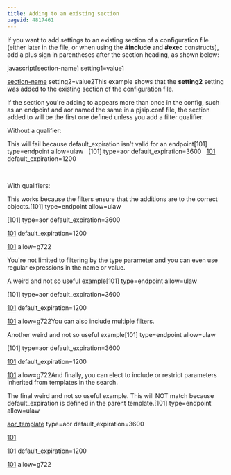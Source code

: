 ```yaml
---
title: Adding to an existing section
pageid: 4817461
---
```


If you want to add settings to an existing section of a configuration file (either later in the file, or when using the **#include** and **#exec** constructs), add a plus sign in parentheses after the section heading, as shown below:

javascript[section-name]
setting1=value1

[section-name](+)
setting2=value2This example shows that the **setting2** setting was added to the existing section of the configuration file.

If the section you're adding to appears more than once in the config, such as an endpoint and aor named the same in a pjsip.conf file, the section added to will be the first one defined unless you add a filter qualifier.

Without a qualifier:

This will fail because default\_expiration isn't valid for an endpoint[101]
type=endpoint
allow=ulaw
 
[101]
type=aor
default\_expiration=3600
 
[101](+)
default\_expiration=1200

 

With qualifiers:

This works because the filters ensure that the additions are to the correct objects.[101]
type=endpoint
allow=ulaw
 
[101]
type=aor
default\_expiration=3600
 
[101](+type=aor)
default\_expiration=1200

[101](+type=endpoint)
allow=g722
 

You're not limited to filtering by the type parameter and you can even use regular expressions in the name or value.

A weird and not so useful example[101]
type=endpoint
allow=ulaw
 
[101]
type=aor
default\_expiration=3600
 
[101](+default\_.\*=36[0-9][0-9])
default\_expiration=1200

[101](+type=endpoint)
allow=g722You can also include multiple filters.

Another weird and not so useful example[101]
type=endpoint
allow=ulaw
 
[101]
type=aor
default\_expiration=3600
 
[101](+type=aor&default\_.\*=36[0-9][0-9])
default\_expiration=1200

[101](+type=endpoint)
allow=g722And finally, you can elect to include or restrict parameters inherited from templates in the search.

The final weird and not so useful example. This will NOT match because default\_expiration is defined in the parent template.[101]
type=endpoint
allow=ulaw

[aor\_template](!)
type=aor
default\_expiration=3600

[101](aor\_template)
 
[101](+TEMPLATES=restrict&default\_.\*=36[0-9][0-9])
default\_expiration=1200

[101](+type=endpoint)
allow=g722 

 

 

 

